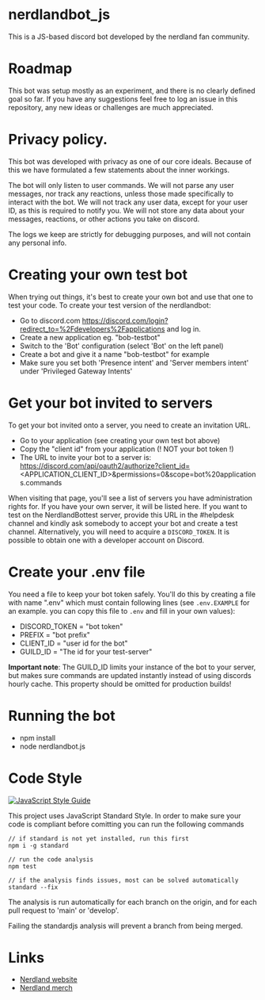 # nerdlandbot_js
This is a JS-based discord bot developed by the nerdland fan community.

# Roadmap
This bot was setup mostly as an experiment, and there is no clearly defined goal so far.
If you have any suggestions feel free to log an issue in this repository, any new ideas or challenges are much appreciated.

# Privacy policy.
This bot was developed with privacy as one of our core ideals.
Because of this we have formulated a few statements about the inner workings.

The bot will only listen to user commands. 
We will not parse any user messages, nor track any reactions, unless those made specifically to interact with the bot.
We will not track any user data, except for your user ID, as this is required to notify you.
We will not store any data about your messages, reactions, or other actions you take on discord.

The logs we keep are strictly for debugging purposes, and will not contain any personal info.


# Creating your own test bot
When trying out things, it's best to create your own bot and use that one to test your code. To create your test version of the nerdlandbot:
- Go to discord.com https://discord.com/login?redirect_to=%2Fdevelopers%2Fapplications and log in.
- Create a new application eg. "bob-testbot"
- Switch to the 'Bot' configuration (select 'Bot' on the left panel)
- Create a bot and give it a name "bob-testbot" for example
- Make sure you set both 'Presence intent' and 'Server members intent' under 'Privileged Gateway Intents'

# Get your bot invited to servers
To get your bot invited onto a server, you need to create an invitation URL.
- Go to your application (see creating your own test bot above)
- Copy the "client id" from your application (! NOT your bot token !)
- The URL to invite your bot to a server is: https://discord.com/api/oauth2/authorize?client_id=<APPLICATION_CLIENT_ID>&permissions=0&scope=bot%20applications.commands

When visiting that page, you'll see a list of servers you have administration rights for. If you have your own server, it will be listed here. 
If you want to test on the NerdlandBottest server, provide this URL in the #helpdesk channel and kindly ask somebody to accept your bot and create a test channel.
Alternatively, you will need to acquire a `DISCORD_TOKEN`. It is possible to obtain one with a developer account on Discord.

# Create your .env file
You need a file to keep your bot token safely. You'll do this by creating a file with name ".env" which must contain following lines (see `.env.EXAMPLE` for an example. you can copy this file to `.env` and fill in your own values): 

- DISCORD_TOKEN = "bot token"
- PREFIX = "bot prefix"
- CLIENT_ID = "user id for the bot"
- GUILD_ID = "The id for your test-server"

**Important note**: The GUILD_ID limits your instance of the bot to your server, but makes sure commands are updated instantly instead of using discords hourly cache. This property should be omitted for production builds!

# Running the bot
- npm install
- node nerdlandbot.js

# Code Style
[![JavaScript Style Guide](https://cdn.rawgit.com/standard/standard/master/badge.svg)](https://github.com/standard/standard)

This project uses JavaScript Standard Style.
In order to make sure your code is compliant before comitting you can run the following commands

```
// if standard is not yet installed, run this first
npm i -g standard

// run the code analysis
npm test

// if the analysis finds issues, most can be solved automatically
standard --fix
```

The analysis is run automatically for each branch on the origin, and for each pull request to 'main' or 'develop'.

Failing the standardjs analysis will prevent a branch from being merged.



# Links
* [Nerdland website](https://nerdland.be)
* [Nerdland merch](https://www.mistert.be/nerdland)
